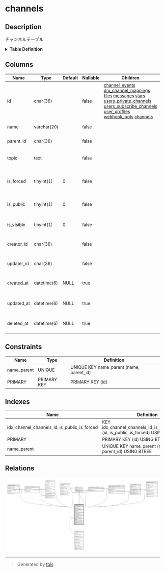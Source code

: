 # channels

## Description

チャンネルテーブル

<details>
<summary><strong>Table Definition</strong></summary>

```sql
CREATE TABLE `channels` (
  `id` char(36) NOT NULL,
  `name` varchar(20) NOT NULL,
  `parent_id` char(36) NOT NULL,
  `topic` text CHARACTER SET utf8mb4 COLLATE utf8mb4_bin NOT NULL,
  `is_forced` tinyint(1) NOT NULL DEFAULT 0,
  `is_public` tinyint(1) NOT NULL DEFAULT 0,
  `is_visible` tinyint(1) NOT NULL DEFAULT 0,
  `creator_id` char(36) NOT NULL,
  `updater_id` char(36) NOT NULL,
  `created_at` datetime(6) DEFAULT NULL,
  `updated_at` datetime(6) DEFAULT NULL,
  `deleted_at` datetime(6) DEFAULT NULL,
  PRIMARY KEY (`id`),
  UNIQUE KEY `name_parent` (`name`,`parent_id`),
  KEY `idx_channel_channels_id_is_public_is_forced` (`id`,`is_public`,`is_forced`)
) ENGINE=InnoDB DEFAULT CHARSET=utf8mb4
```

</details>

## Columns

| Name | Type | Default | Nullable | Children | Parents | Comment |
| ---- | ---- | ------- | -------- | -------- | ------- | ------- |
| id | char(36) |  | false | [channel_events](channel_events.md) [dm_channel_mappings](dm_channel_mappings.md) [files](files.md) [messages](messages.md) [stars](stars.md) [users_private_channels](users_private_channels.md) [users_subscribe_channels](users_subscribe_channels.md) [user_profiles](user_profiles.md) [webhook_bots](webhook_bots.md) [channels](channels.md) |  | チャンネルUUID |
| name | varchar(20) |  | false |  |  | チャンネル名 |
| parent_id | char(36) |  | false |  | [channels](channels.md) | 親チャンネルUUID |
| topic | text |  | false |  |  | チャンネルトピック |
| is_forced | tinyint(1) | 0 | false |  |  | 強制通知チャンネルかどうか |
| is_public | tinyint(1) | 0 | false |  |  | 公開チャンネルかどうか |
| is_visible | tinyint(1) | 0 | false |  |  | 可視チャンネルかどうか |
| creator_id | char(36) |  | false |  | [users](users.md) | チャンネル作成者UUID |
| updater_id | char(36) |  | false |  | [users](users.md) | チャンネル更新者UUID |
| created_at | datetime(6) | NULL | true |  |  | チャンネル作成日時 |
| updated_at | datetime(6) | NULL | true |  |  | チャンネル更新日時 |
| deleted_at | datetime(6) | NULL | true |  |  | チャンネル削除日時 |

## Constraints

| Name | Type | Definition |
| ---- | ---- | ---------- |
| name_parent | UNIQUE | UNIQUE KEY name_parent (name, parent_id) |
| PRIMARY | PRIMARY KEY | PRIMARY KEY (id) |

## Indexes

| Name | Definition |
| ---- | ---------- |
| idx_channel_channels_id_is_public_is_forced | KEY idx_channel_channels_id_is_public_is_forced (id, is_public, is_forced) USING BTREE |
| PRIMARY | PRIMARY KEY (id) USING BTREE |
| name_parent | UNIQUE KEY name_parent (name, parent_id) USING BTREE |

## Relations

![er](channels.svg)

---

> Generated by [tbls](https://github.com/k1LoW/tbls)
